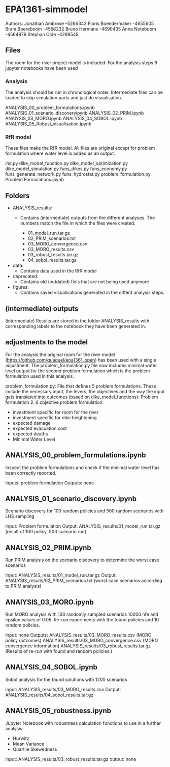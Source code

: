 # EPA1361-simmodel


Authors: 
Jonathan Ambrose –5266343
Floris Boendermaker -4655605
Bram Boereboom -4556232
Bruno Hermans -4690435
Anna Noteboom -4564979
Stephan Olde -4288548

## Files

The room for the river project model is included. For the analysis steps 6 jupyter notebooks have been used

### Analysis

The analysis should be run in chronological order. 
Intermediate files can be loaded to skip simulation parts and just do visualisation.

ANALYSIS_00_problem_formulations.ipynb
ANALYSIS_01_scenario_discoveryipynb
ANALYSIS_02_PRIM.ipynb
ANAlYSIS_03_MORO.ipynb
ANALYSIS_04_SOBOL.ipynb
ANALYSIS_05_Robust_visualisation.ipynb

### RfR model

These files make the RfR model. All files are original except for problem formulation where water level is added as an output.

_init_.py
dike_model_function.py
dike_model_optimization.py
dike_model_simulation.py
funs_dikes.py
funs_economy.py
funs_generate_network.py
funs_hydrostat.py
problem_formulation.py
Problem Formulations.ipynb


## Folders

- ANALYSIS_results:
    - Contains (intermediate) outputs from the different analyses. The numbers match the file in which the files were created.
    
        - 01_model_run.tar.gz
        - 02_PRIM_scenarios.txt
        - 03_MORO_convergence.csv
        - 03_MORO_results.csv
        - 03_robust_results.tar.gz
        - 04_sobol_results.tar.gz
- data:
    - Contains data used in the RfR model
- deprecated:
    - Contains old (outdated) fiels that are not being used anymore
- figures:
    - Contains saved visualisations generated in the diffent analysis steps.


## (intermediate) outputs
(intermediate) Results are stored in the folder ANALYSIS_results with corresponding labels to the notebook they have been generated in.

## adjustments to the model
For the analysis the original room for the river model (https://github.com/quaquel/epa1361_open) has been used with a single adjustment.
The problem_formulation.py file now includes minimal water level output for the second problem formulation which is the problem formulation used in this analysis. 

problem_formulation.py: File that defines 5 problem formulations. 
These include the necessary input, the levers, the objectives and the way the input gets translated into outcomes (based on dike_model_functions):
Problem formulation 2. 6 objective problem formulation:
 - investment specific for room for the river
 - investment specific for dike heightening
 - expected damage
 - expected evacuation cost
 - expected deaths
 - Minimal Water Level


## ANALYSIS_00_problem_formulations.ipynb

Inspect the problem formulations and check if the minimal water level has been correctly reported.

Inputs: problem formulation
Outputs: none


## ANALYSIS_01_scenario_discovery.ipynb

Scenario discovery for 100 random policies and 500 random scenarios with LHS sampling

Input: Problem formulation
Output: ANALYSIS_results/01_model_run.tar.gz (result of 100 policy, 500 scenario run)


## ANALYSIS_02_PRIM.ipynb

Run PRIM analysis on the scenario discovery to determine the worst case scenarios

Input: ANALYSIS_results/01_model_run.tar.gz
Output: ANALYSIS_results/02_PRIM_scenarios.txt (worst case scenarios according to PRIM analysis)

## ANAlYSIS_03_MORO.ipynb

Run MORO analysis with 100 randomly sampled scenarios 10000 nfe and epsilon values of 0.05. 
Re-run experiments with the found policies and 10 random policies. 

Input: none
Outputs: 
ANALYSIS_results/03_MORO_results.csv (MORO policy outcomes)
ANALYSIS_results/03_MORO_convergence.csv (MORO convergence information)
ANALYSIS_results/03_robust_results.tar.gz (Results of re-run with found and random policies.)


## ANALYSIS_04_SOBOL.ipynb

Sobol analysis for the found solutions with 1200 scenarios

input: ANALYSIS_results/03_MORO_results.csv
Output: ANALYSIS_results/04_sobol_results.tar.gz

## ANALYSIS_05_robustness.ipynb

Jupyter Notebook with robustness calculation functions to use in a further analysis:
- Hurwitz
- Mean Variance
- Quartile Skewedness

input: ANALYSIS_results/03_robust_results.tar.gz
output: none



